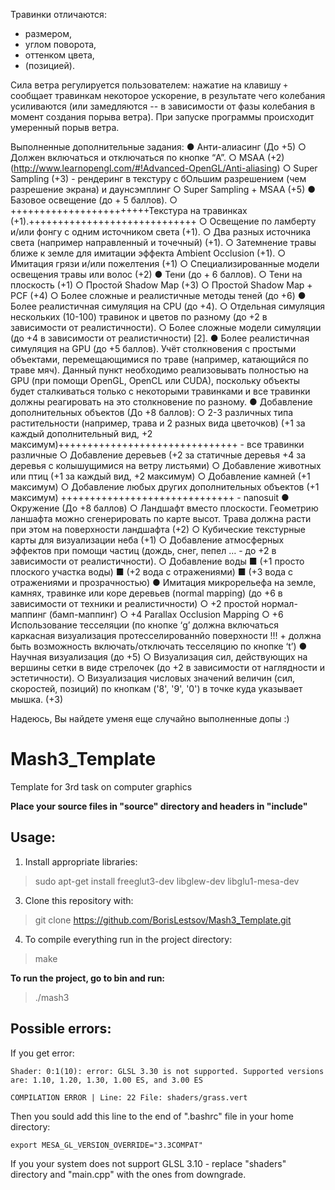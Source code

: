 
Травинки отличаются:
 - размером,
 - углом поворота,
 - оттенком цвета,
 - (позицией).

Сила ветра регулируется пользователем: нажатие на клавишу `+` сообщает травинкам некоторое ускорение, в результате чего колебания усиливаются (или замедляются -- в зависимости от фазы колебания в момент создания порыва ветра). При запуске программы происходит умеренный порыв ветра.


Выполненные дополнительные задания:
● Анти-алиасинг (До +5)
    ○ Должен включаться и отключаться по кнопке “A”.
    ○ MSAA (+2) (http://www.learnopengl.com/#!Advanced-OpenGL/Anti-aliasing)
    ○ Super Sampling (+3) - рендеринг в текстуру с бОльшим разрешением (чем
    разрешение экрана) и даунсэмплинг
    ○ Super Sampling + MSAA (+5)
● Базовое освещение (до + 5 баллов).
    ○ ++++++++++++++++++++++++Текстура на травинках (+1).+++++++++++++++++++++++++++++
    ○ Освещение по ламберту и/или фонгу с одним источником света (+1).
    ○ Два разных источника света (например направленный и точечный) (+1).
    ○ Затемнение травы ближе к земле для имитации эффекта Ambient Occlusion (+1).
    ○ Имитация грязи и/или пожелтения (+1)
    ○ Специализированные модели освещения травы или волос (+2)
● Тени (до + 6 баллов).
    ○ Тени на плоскость (+1)
    ○ Простой Shadow Map (+3)
    ○ Простой Shadow Map + PCF (+4)
    ○ Более сложные и реалистичные методы теней (до +6)
● Более реалистичная симуляция на CPU (до +4).
    ○ Отдельная симуляция нескольких (10-100) травинок и цветов по разному (до +2
    в зависимости от реалистичности).
    ○ Более сложные модели симуляции (до +4 в зависимости от реалистичности) [2].
● Более реалистичная симуляция на GPU (до +5 баллов).
    Учёт столкновения с простыми объектами, перемещающимися по траве (например,
    катающийся по траве мяч). Данный пункт необходимо реализовывать полностью на
    GPU (при помощи OpenGL, OpenCL или CUDA), поскольку объекты будет
    сталкиваться только с некоторыми травинками и все травинки должны реагировать на
    это столкновение по разному.
● Добавление дополнительных объектов (До +8 баллов):
    ○ 2-3 различных типа растительности (например, трава и 2 разных вида
    цветочков) (+1 за каждый дополнительный вид, +2 максимум)+++++++++++++++++++++++++++++++
        - все травинки различные
    ○ Добавление деревьев (+2 за статичные деревья +4 за деревья с колышущимися
    на ветру листьями)
    ○ Добавление животных или птиц (+1 за каждый вид, +2 максимум)
    ○ Добавление камней (+1 максимум)
    ○ Добавление любых других дополнительных объектов (+1 максимум) ++++++++++++++++++++++++++++++
        - nanosuit
● Окружение (До +8 баллов)
    ○ Ландшафт вместо плоскости. Геометрию ланшафта можно сгенерировать по
    карте высот. Трава должна расти при этом на поверхности ландшафта (+2)
    ○ Кубические текстурные карты для визуализации неба (+1)
    ○ Добавление атмосферных эффектов при помощи частиц (дождь, снег, пепел … -
    до +2 в зависимости от реалистичности).
    ○ Добавление воды
■ (+1 просто плоского участка воды)
■ (+2 вода с отражениями)
■ (+3 вода с отражениями и прозрачностью)
● Имитация микрорельефа на земле, камнях, травинке или коре деревьев (normal
mapping) (до +6 в зависимости от техники и реалистичности)
    ○ +2 простой нормал-маппинг (бамп-маппинг)
    ○ +4 Parallax Occlusion Mapping
    ○ +6 Использование тесселяции (по кнопке ‘g’ должна включаться каркасная
    визуализация протесселированнйо поверхности !!! + должна быть возможность
    включать/отключать тесселяцию по кнопке ‘t’)
● Научная визуализация (до +5)
    ○ Визуализация сил, действующих на вершины сетки в виде стрелочек (до +2 в
    зависимости от наглядности и эстетичности).
    ○ Визуализация числовых значений величин (сил, скоростей, позиций) по
    кнопкам ('8', '9', '0') в точке куда указывает мышка. (+3)

Надеюсь, Вы найдете уменя еще случайно выполненные допы :)
 

# Mash3_Template
Template for 3rd task on computer graphics

__Place your source files in "source" directory and headers in "include"__

## Usage:

1) Install appropriate libraries:

> sudo apt-get install freeglut3-dev libglew-dev libglu1-mesa-dev

3) Clone this repository with:

> git clone https://github.com/BorisLestsov/Mash3_Template.git

4) To compile everything run in the project directory:

> make

__To run the project, go to bin and run:__

> ./mash3 

## Possible errors:

If you get error:
```
Shader: 0:1(10): error: GLSL 3.30 is not supported. Supported versions are: 1.10, 1.20, 1.30, 1.00 ES, and 3.00 ES

COMPILATION ERROR | Line: 22 File: shaders/grass.vert
```
Then you sould add this line to the end of ".bashrc" file in your home directory:
```
export MESA_GL_VERSION_OVERRIDE="3.3COMPAT"
```

If you your system does not support GLSL 3.10 - replace "shaders" directory and "main.cpp" with the ones from downgrade.
